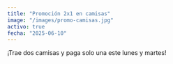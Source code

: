 ```yaml
---
title: "Promoción 2x1 en camisas"
image: "/images/promo-camisas.jpg"
activo: true
fecha: "2025-06-10"
---
```


¡Trae dos camisas y paga solo una este lunes y martes!
